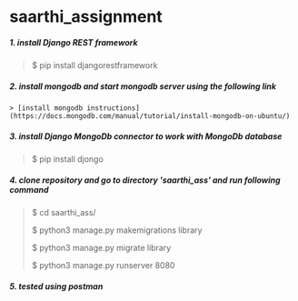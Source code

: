 # saarthi_assignment

##### 1. install Django REST framework 
  > $ pip install djangorestframework
  
##### 2. install mongodb and start mongodb server using the following link
    > [install mongodb instructions](https://docs.mongodb.com/manual/tutorial/install-mongodb-on-ubuntu/)
##### 3. install Django MongoDb connector to work with MongoDb database
  > $ pip install djongo
  
##### 4. clone repository and go to directory 'saarthi_ass' and run following command

  > $ cd saarthi_ass/
  > 
  > $ python3 manage.py makemigrations library
  > 
  > $ python3 manage.py migrate library
  > 
  > $ python3 manage.py runserver 8080


##### 5. tested using postman
        
